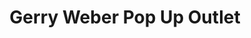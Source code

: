 ---
title: "Gerry Weber Pop Up Outlet"
url: /bielefeld/gerry-weber-pop-up-outlet/
shop: Kleidung
---